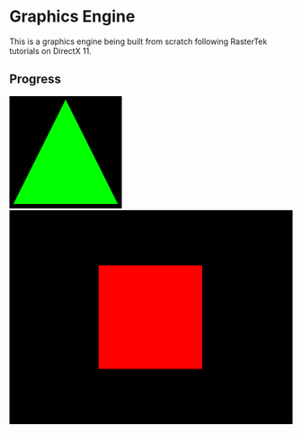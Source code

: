 # Graphics Engine

This is a graphics engine being built from scratch following RasterTek tutorials on DirectX 11.

## Progress

![triangle](images/greenTriangle.png)
![square](images/redSquare.png)
